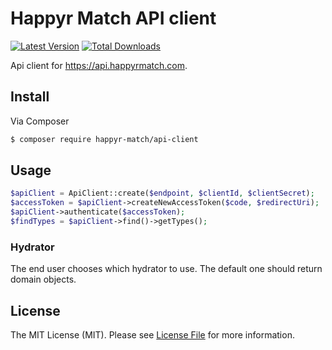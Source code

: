 # Happyr Match API client

[![Latest Version](https://img.shields.io/github/release/Happyr/match-api-client.svg?style=flat-square)](https://github.com/Happyr/match-api-client/releases)
[![Total Downloads](https://img.shields.io/packagist/dt/happyr-match/api-client.svg?style=flat-square)](https://packagist.org/packages/happyr-match/api-client)

Api client for https://api.happyrmatch.com.

## Install

Via Composer

``` bash
$ composer require happyr-match/api-client
```

## Usage

``` php
$apiClient = ApiClient::create($endpoint, $clientId, $clientSecret);
$accessToken = $apiClient->createNewAccessToken($code, $redirectUri);
$apiClient->authenticate($accessToken);
$findTypes = $apiClient->find()->getTypes();
```

### Hydrator

The end user chooses which hydrator to use. The default one should return domain objects.

## License

The MIT License (MIT). Please see [License File](LICENSE) for more information.
